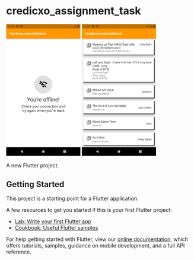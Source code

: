 # credicxo_assignment_task

<p float="left">
<img src="https://github.com/Deepakg1105/Credicxo_assign/blob/main/Screenshot_1656527304.png" alt="When No Internet" width="200"/>
<img src="https://github.com/Deepakg1105/Credicxo_assign/blob/main/Screenshot_1656527312.png" alt="Music Track" width="200"/>
</p>

A new Flutter project.

## Getting Started

This project is a starting point for a Flutter application.

A few resources to get you started if this is your first Flutter project:

- [Lab: Write your first Flutter app](https://flutter.dev/docs/get-started/codelab)
- [Cookbook: Useful Flutter samples](https://flutter.dev/docs/cookbook)

For help getting started with Flutter, view our
[online documentation](https://flutter.dev/docs), which offers tutorials,
samples, guidance on mobile development, and a full API reference.
